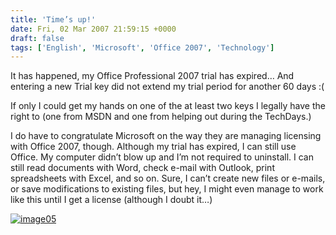 ```yaml
---
title: 'Time’s up!'
date: Fri, 02 Mar 2007 21:59:15 +0000
draft: false
tags: ['English', 'Microsoft', 'Office 2007', 'Technology']
---
```


It has happened, my Office Professional 2007 trial has expired… And entering a new Trial key did not extend my trial period for another 60 days :(

If only I could get my hands on one of the at least two keys I legally have the right to (one from MSDN and one from helping out during the TechDays.)

I do have to congratulate Microsoft on the way they are managing licensing with Office 2007, though. Although my trial has expired, I can still use Office. My computer didn’t blow up and I’m not required to uninstall. I can still read documents with Word, check e-mail with Outlook, print spreadsheets with Excel, and so on. Sure, I can’t create new files or e-mails, or save modifications to existing files, but hey, I might even manage to work like this until I get a license (although I doubt it…)

[![image05](http://blog.madd0.com/images/WindowsLiveWriter/Timesup_1046C/image05_thumb.png)](http://blog.madd0.com/images/WindowsLiveWriter/Timesup_1046C/image05.png)